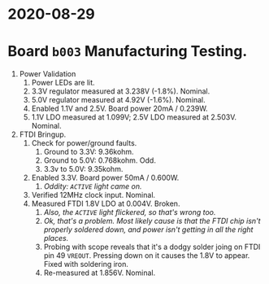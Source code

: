 # 2020-08-29

# Board `b003` Manufacturing Testing.

1.  Power Validation
    1.  Power LEDs are lit.
    1.  3.3V regulator measured at 3.238V (-1.8%).  Nominal.
    1.  5.0V regulator measured at 4.92V (-1.6%).  Nominal.
    1.  Enabled 1.1V and 2.5V.  Board power 20mA / 0.239W.
    1.  1.1V LDO measured at 1.099V; 2.5V LDO measured at 2.503V.  Nominal.
1.  FTDI Bringup.
    1.  Check for power/ground faults.
        1.  Ground to 3.3V: 9.36kohm.
        1.  Ground to 5.0V: 0.768kohm.  Odd.
        1.  3.3v to 5.0V: 9.35kohm.
    1.  Enabled 3.3V.  Board power 50mA / 0.600W.
        1.  _Oddity: `ACTIVE` light came on._
    1.  Verified 12MHz clock input.  Nominal.
    1.  Measured FTDI 1.8V LDO at 0.004V.  Broken.
        1.  _Also, the `ACTIVE` light flickered, so that's wrong too._
        1.  _Ok, that's a problem.  Most likely cause is that the FTDI chip isn't properly soldered down, and power isn't getting in all the right places._
        1.  Probing with scope reveals that it's a dodgy solder joing on FTDI pin 49 `VREOUT`.  Pressing down on it causes the 1.8V to appear.  Fixed with soldering iron.
        1.  Re-measured at 1.856V.  Nominal.
